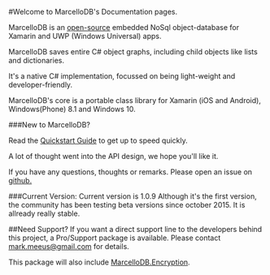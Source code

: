 #Welcome to MarcelloDB's Documentation pages.

MarcelloDB is an [open-source](https://github.com/markmeeus/marcellodb) embedded NoSql object-database for Xamarin and  UWP (Windows Universal) apps.

MarcelloDB saves entire C# object graphs, including child objects like lists and dictionaries.

It's a native C# implementation, focussed on being light-weight and developer-friendly.

MarcelloDB's core is a portable class library for Xamarin (iOS and Android), Windows(Phone) 8.1 and Windows 10.


###New to MarcelloDB?

Read the [Quickstart Guide](quickstart.md) to get up to speed quickly.

A lot of thought went into the API design, we hope you'll like it.

If you have any questions, thoughts or remarks. Please open an issue on [github.](https://github.com/markmeeus/marcellodb/issues)

###Current Version:
Current version is 1.0.9
Although it's the first version, the community has been testing beta versions since october 2015. It is allready really stable.

##Need Support?
If you want a direct support line to the developers behind this project, a Pro/Support package is available.
Please contact mark.meeus@gmail.com for details.

This package will also include [MarcelloDB.Encryption](encryption.html).
